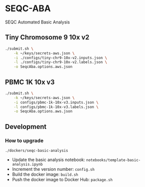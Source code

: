 # SEQC-ABA

SEQC Automated Basic Analysis

## Tiny Chromosome 9 10x v2

```bash
./submit.sh \
    -k ~/keys/secrets-aws.json \
    -i ./configs/tiny-chr9-10x-v2.inputs.json \
    -l ./configs/tiny-chr9-10x-v2.labels.json \
    -o SeqcAba.options.aws.json
```

## PBMC 1K 10x v3

```bash
./submit.sh \
    -k ~/keys/secrets-aws.json \
    -i configs/pbmc-1k-10x-v3.inputs.json \
    -l configs/pbmc-1k-10x-v3.labels.json \
    -o SeqcAba.options.aws.json
```

## Development

### How to upgrade

`./dockers/seqc-basic-analysis`

- Update the basic analysis notebook: `notebooks/template-basic-analysis.ipynb`
- Increment the version number: `config.sh`
- Build the docker image: `build.sh`
- Push the docker image to Docker Hub: `package.sh`
